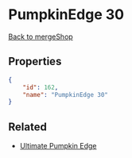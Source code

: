 # PumpkinEdge 30

<no description available>

[Back to mergeShop](../merge-shops.md)

## Properties

```json
{
    "id": 162,
    "name": "PumpkinEdge 30"
}
```

## Related

- [Ultimate Pumpkin Edge](../items/10796-ultimate-pumpkin-edge.md)

